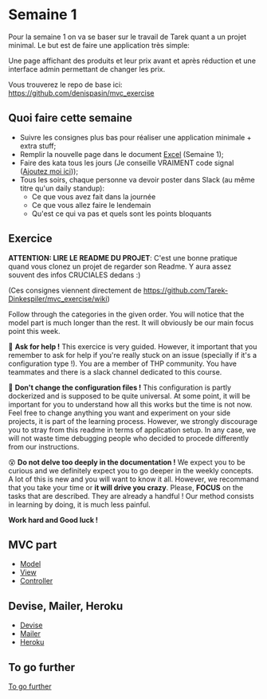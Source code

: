 # Semaine 1

Pour la semaine 1 on va se baser sur le travail de Tarek quant a un projet minimal. Le but est de faire une application très simple:

Une page affichant des produits et leur prix avant et après réduction et une interface admin permettant de changer les prix.

Vous trouverez le repo de base ici: https://github.com/denispasin/mvc_exercise

## Quoi faire cette semaine

* Suivre les consignes plus bas pour réaliser une application minimale + extra stuff;
* Remplir la nouvelle page dans le document [Excel](https://docs.google.com/spreadsheets/d/1c8EwpxWJ-tP--hGupPMnG4jrtM3Bm9AWl4Q6CAiU-6s/edit?usp=sharing) (Semaine 1);
* Faire des kata tous les jours (Je conseille VRAIMENT code signal ([Ajoutez moi ici](https://app.codesignal.com/profile/denispasin)));
* Tous les soirs, chaque personne va devoir poster dans Slack (au même titre qu'un daily standup):
  * Ce que vous avez fait dans la journée
  * Ce que vous allez faire le lendemain
  * Qu'est ce qui va pas et quels sont les points bloquants


## Exercice

**ATTENTION: LIRE LE README DU PROJET**: C'est une bonne pratique quand vous clonez un projet de regarder son Readme. Y aura assez souvent des infos CRUCIALES dedans :) 

(Ces consignes viennent directement de https://github.com/Tarek-Dinkespiler/mvc_exercise/wiki)

Follow through the categories in the given order.
You will notice that the model part is much longer than the rest. It will obviously be our main focus point this week.

:raising_hand: **Ask for help !**
This exercice is very guided. However, it important that you remember to ask for help if you're really stuck on an issue (specially if it's a configuration type !). You are a member of THP community. You have teammates and there is a slack channel dedicated to this course.

:gun: **Don't change the configuration files !**
This configuration is partly dockerized and is supposed to be quite universal. At some point, it will be important for you to understand how all this works but the time is not now. Feel free to change anything you want and experiment on your side projects, it is part of the learning process. However, we strongly discourage you to stray from this readme in terms of application setup. In any case, we will not waste time debugging people who decided to procede differently from our instructions.

:dizzy_face: **Do not delve too deeply in the documentation !**
We expect you to be curious and we definitely expect you to go deeper in the weekly concepts. A lot of this is new and you will want to know it all. However, we recommand that you take your time or **it will drive you crazy**. Please, **FOCUS** on the tasks that are described. They are already a handful ! Our method consists in learning by doing, it is much less painful.

**Work hard and Good luck !**

## MVC part

* [Model](wiki/Model.md)
* [View](wiki/View.md) 
* [Controller](wiki/Controller.md)

## Devise, Mailer, Heroku

* [Devise](wiki/Devise.md)
* [Mailer](wiki/Mailer.md)
* [Heroku](wiki/Heroku.md)

## To go further

[To go further](wiki/To-go-further.md)
